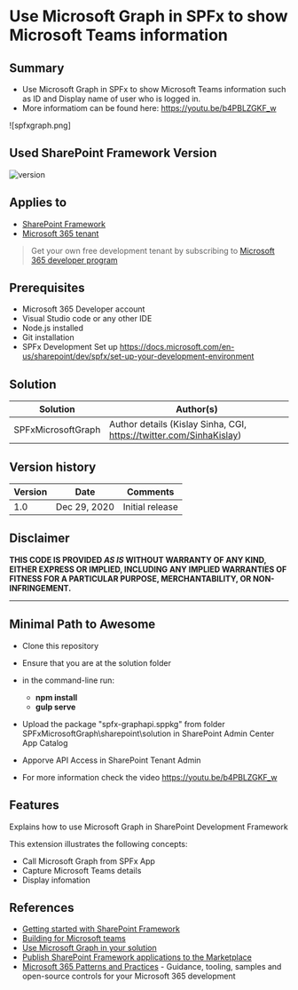 # Use Microsoft Graph in SPFx to show Microsoft Teams information

## Summary

- Use Microsoft Graph in SPFx to show Microsoft Teams information such as ID and Display name of user who is logged in.
- More informatiom can be found here: https://youtu.be/b4PBLZGKF_w


![spfxgraph.png]

## Used SharePoint Framework Version

![version](https://img.shields.io/badge/version-1.11-green.svg)

## Applies to

- [SharePoint Framework](https://aka.ms/spfx)
- [Microsoft 365 tenant](https://docs.microsoft.com/en-us/sharepoint/dev/spfx/set-up-your-developer-tenant)

> Get your own free development tenant by subscribing to [Microsoft 365 developer program](http://aka.ms/o365devprogram)

## Prerequisites

- Microsoft 365 Developer account
- Visual Studio code or any other IDE
- Node.js installed
- Git installation
- SPFx Development Set up https://docs.microsoft.com/en-us/sharepoint/dev/spfx/set-up-your-development-environment

## Solution

Solution|Author(s)
--------|---------
SPFxMicrosoftGraph | Author details (Kislay Sinha, CGI, https://twitter.com/SinhaKislay)

## Version history

Version|Date|Comments
-------|----|--------
1.0|Dec 29, 2020|Initial release

## Disclaimer

**THIS CODE IS PROVIDED *AS IS* WITHOUT WARRANTY OF ANY KIND, EITHER EXPRESS OR IMPLIED, INCLUDING ANY IMPLIED WARRANTIES OF FITNESS FOR A PARTICULAR PURPOSE, MERCHANTABILITY, OR NON-INFRINGEMENT.**

---

## Minimal Path to Awesome

- Clone this repository
- Ensure that you are at the solution folder
- in the command-line run:
  - **npm install**
  - **gulp serve**

- Upload the package "spfx-graphapi.sppkg" from folder SPFxMicrosoftGraph\sharepoint\solution in SharePoint Admin Center App Catalog
- Apporve API Access in SharePoint Tenant Admin
- For more information check the video https://youtu.be/b4PBLZGKF_w


## Features

Explains how to use Microsoft Graph in SharePoint Development Framework 

This extension illustrates the following concepts:

- Call Microsoft Graph from SPFx App
- Capture Microsoft Teams details
- Display infomation


## References

- [Getting started with SharePoint Framework](https://docs.microsoft.com/en-us/sharepoint/dev/spfx/set-up-your-developer-tenant)
- [Building for Microsoft teams](https://docs.microsoft.com/en-us/sharepoint/dev/spfx/build-for-teams-overview)
- [Use Microsoft Graph in your solution](https://docs.microsoft.com/en-us/sharepoint/dev/spfx/web-parts/get-started/using-microsoft-graph-apis)
- [Publish SharePoint Framework applications to the Marketplace](https://docs.microsoft.com/en-us/sharepoint/dev/spfx/publish-to-marketplace-overview)
- [Microsoft 365 Patterns and Practices](https://aka.ms/m365pnp) - Guidance, tooling, samples and open-source controls for your Microsoft 365 development
